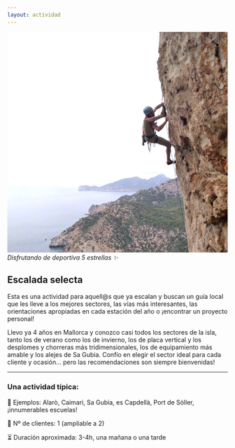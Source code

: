```yaml
---
layout: actividad
---
```


![Disfrutando de deportiva 5 estrellas ✨](./../assets/img/deportiva-selecta.jpg)
*Disfrutando de deportiva 5 estrellas ✨*

## Escalada selecta

Esta es una actividad para aquell@s que ya escalan y buscan un guía local que les lleve a los mejores sectores, las vías más interesantes, las orientaciones apropiadas en cada estación del año o ¡encontrar un proyecto personal!

Llevo ya 4 años en Mallorca y conozco casi todos los sectores de la isla, tanto los de verano como los de invierno, los de placa vertical y los desplomes y chorreras más tridimensionales, los de equipamiento más amable y los alejes de Sa Gubia. Confío en elegir el sector ideal para cada cliente y ocasión... pero las recomendaciones son siempre bienvenidas!

* * *

### Una actividad típica:<br>
📍 Ejemplos: Alarò, Caimari, Sa Gubia, es Capdellà, Port de Sòller, ¡innumerables escuelas!

👥 Nº de clientes: 1 (ampliable a 2)

⏳ Duración aproximada: 3-4h, una mañana o una tarde
